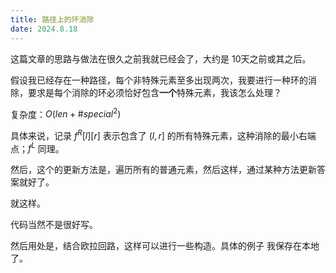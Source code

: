 ```yaml
---
title: 路径上的环消除
date: 2024.8.18
---
```


这篇文章的思路与做法在很久之前我就已经会了，大约是 10天之前或其之后。


假设我已经存在一种路径，每个非特殊元素至多出现两次，我要进行一种环的消除，要求是每个消除的环必须恰好包含**一个**特殊元素，我该怎么处理？

复杂度：$O(len+\#special^2)$

具体来说，记录 $f^R[l][r]$ 表示包含了 $(l,r]$ 的所有特殊元素，这种消除的最小右端点；$f^L$ 同理。

然后，这个的更新方法是，遍历所有的普通元素，然后这样，通过某种方法更新答案就好了。

就这样。

代码当然不是很好写。

然后用处是，结合欧拉回路，这样可以进行一些构造。具体的例子 我保存在本地了。
<!--stackedit_data:
eyJoaXN0b3J5IjpbODE2MzEwOTM2XX0=
-->
